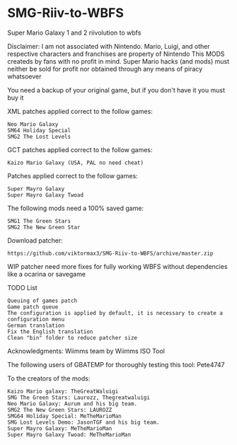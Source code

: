 # SMG-Riiv-to-WBFS
Super Mario Galaxy 1 and 2 riivolution to wbfs 

Disclaimer: I am not associated with Nintendo. Mario, Luigi, and other respective characters and franchises are property of Nintendo
This MODS createds by fans with no profit in mind. Super Mario hacks (and mods) must neither be sold for profit nor obtained through any means of piracy whatsoever

You need a backup of your original game, but if you don't have it you must buy it

XML patches applied correct to the follow games:

	Neo Mario Galaxy
	SM64 Holiday Special
	SMG2 The Lost Levels

GCT patches applied correct to the follow games:

	Kaizo Mario Galaxy (USA, PAL no need cheat)

Patches applied correct to the follow games:

	Super Mayro Galaxy
	Super Mayro Galaxy Twoad

The following mods need a 100% saved game:

	SMG1 The Green Stars
	SMG2 The New Green Star

Download patcher:

	https://github.com/viktormax3/SMG-Riiv-to-WBFS/archive/master.zip

WIP patcher need more fixes for fully working WBFS without dependencies like a ocarina or savegame

TODO List

	Queuing of games patch
	Game patch queue
	The configuration is applied by default, it is necessary to create a configuration menu
	German translation
	Fix the English translation
	Clean "bin" folder to reduce patcher size

Acknowledgments:
Wiimms team by Wiimms ISO Tool

The following users of GBATEMP for thoroughly testing this tool:
Pete4747

To the creators of the mods:

	Kaizo Mario galaxy: TheGreatWaluigi
	SMG The Green Stars: Laurozz, Thegreatwaluigi
	Neo Mario Galaxy: Aurum and his big team.
	SMG2 The New Green Stars: LAUROZZ
	SMG64 Holiday Special: MeTheMarioMan
	SMG Lost Levels Demo: JasonTGF and his big team.
	Super Mayro Galaxy: MeTheMarioMan
	Super Mayro Galaxy Twoad: MeTheMarioMan
